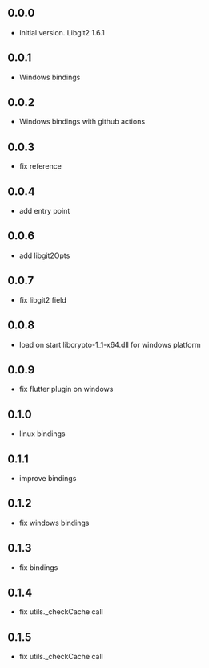 ## 0.0.0

- Initial version. Libgit2 1.6.1

## 0.0.1

- Windows bindings

## 0.0.2

- Windows bindings with github actions

## 0.0.3

- fix reference

## 0.0.4

- add entry point

## 0.0.6

- add libgit2Opts

## 0.0.7

- fix libgit2 field

## 0.0.8

- load on start libcrypto-1_1-x64.dll for windows platform

## 0.0.9

- fix flutter plugin on windows 

## 0.1.0

- linux bindings

## 0.1.1

- improve bindings

## 0.1.2

- fix windows bindings

## 0.1.3

- fix bindings

## 0.1.4

- fix utils._checkCache call

## 0.1.5

- fix utils._checkCache call